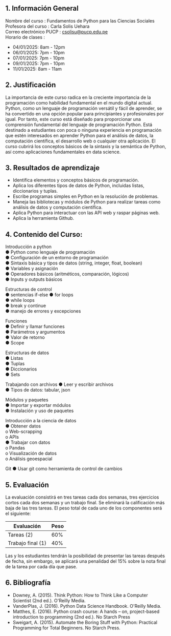 ## 1.	Información General

Nombre del curso		: Fundamentos de Python para las Ciencias Sociales  
Profesora del curso		: Carla Solis Uehara  
Correo electrónico PUCP	: csolisu@pucp.edu.pe  
Horario de clases		: 
- 04/01/2025: 8am - 12pm	
- 06/01/2025: 7pm - 10pm
- 07/01/2025: 7pm - 10pm
- 09/01/2025: 7pm - 10pm
- 11/01/2025: 8am - 11am


## 2.	Justificación
La importancia de este curso radica en la creciente importancia de la programación como habilidad fundamental en el mundo digital actual. Python, como un lenguaje de programación versátil y fácil de aprender, se ha convertido en una opción popular para principiantes y profesionales por igual. Por tanto, este curso está diseñado para proporcionar una comprensión fundamental del lenguaje de programación Python. Está destinado a estudiantes con poca o ninguna experiencia en programación que estén interesados en aprender Python para el análisis de datos, la computación científica, el desarrollo web o cualquier otra aplicación. El curso cubrirá los conceptos básicos de la sintaxis y la semántica de Python, así como aplicaciones fundamentales en data science. 



##  3. Resultados de aprendizaje

- Identifica elementos y conceptos básicos de programación.
- Aplica los diferentes tipos de datos de Python, incluidas listas, diccionarios y tuplas.
- Escribe programas simples en Python en la resolución de problemas.
- Maneja las bibliotecas y módulos de Python para realizar tareas como análisis de datos y computación científica.
- Aplica Python para interactuar con las API web y raspar páginas web.
- Aplica la herramienta Github. 

## 4.	Contenido del Curso: 

Introducción a python   
●	Python como lenguaje de programación    
●	Configuración de un entorno de programación          
●	Sintaxis básica y tipos de datos (string, integer, float, boolean)  
●	Variables y asignación  
●	Operadores básicos (aritméticos, comparación, lógicos)  
●	Inputs y outputs básicos    

Estructuras de control  
●	sentencias if-else
●	for loops      
●	while loops  
●	break y continue        
●	manejo de errores y excepciones 

Funciones   
●	Definir y llamar funciones  
●	Parámetros y argumentos  
●	Valor de retorno        
●	Scope   

Estructuras de datos    
●	Listas  
●	Tuplas  
●	Diccionarios    
●	Sets    

Trabajando con archivos 
●	Leer y escribir archivos        
●	Tipos de datos: tabular, json   

Módulos y paquetes  
●	Importar y exportar módulos  
●	Instalación y uso de paquetes         

Introducción a la ciencia de datos  
●	Obtener datos   
    o	Web-scrapping   
    o	APIs    
●	Trabajar con datos  
    o	Pandas  
    o	Visualización de datos   
o	Análisis geoespacial    

Git
●	Usar git como herramienta de control de cambios


## 5.	Evaluación
La evaluación consistirá en tres tareas cada dos semanas, tres ejercicios cortos cada dos semanas y un trabajo final. Se eliminará la calificación más baja de las tres tareas. El peso total de cada uno de los componentes será el siguiente:

|Evaluación| Peso|
| ----------- | ----------- |
|Tareas (2)|     60%  |
|Trabajo final (1)	|	 	40% |


Las y los estudiantes tendrán la posibilidad de presentar las tareas después de fecha, sin embargo, se aplicará una penalidad del 15% sobre la nota final de la tarea por cada día que pase.

## 6.	Bibliografía
- Downey, A. (2015). Think Python: How to Think Like a Computer Scientist (2nd ed.). O'Reilly Media. 
- VanderPlas, J. (2016). Python Data Science Handbook. O'Reilly Media. 
- Matthes, E. (2016). Python crash course: A hands – on, project-based introduction to programming (2nd ed.). No Starch Press
- Sweigart, A. (2015). Automate the Boring Stuff with Python: Practical
Programming for Total Beginners. No Starch Press. 





